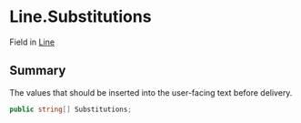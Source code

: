 # Line.Substitutions

Field in [Line](/docs/api/csharp/yarn.line.md)

## Summary


The values that should be inserted into the user-facing text
before delivery.


```csharp
public string[] Substitutions;
```

